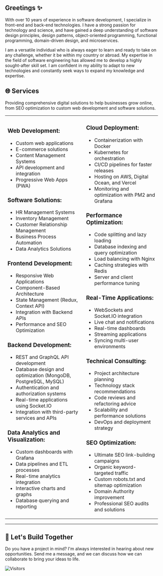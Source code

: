 ## Greetings ✨

With over 10 years of experience in software development, I specialize in front-end and back-end technologies. I have a strong passion for technology and science, and have gained a deep understanding of software design principles, design patterns, object-oriented programming, functional programming, domain-driven design, and microservices. 

I am a versatile individual who is always eager to learn and ready to take on any challenge, whether it be within my country or abroad. My expertise in the field of software engineering has allowed me to develop a highly sought-after skill set. I am confident in my ability to adapt to new technologies and constantly seek ways to expand my knowledge and expertise.

## 🌐 Services

Providing comprehensive digital solutions to help businesses grow online, from SEO optimization to custom web development and software solutions.

<table>
  <tr>
    <td>

### Web Development:
- Custom web applications
- E-commerce solutions
- Content Management Systems
- API development and integration
- Progressive Web Apps (PWA)

### Software Solutions:
- HR Management Systems
- Inventory Management
- Customer Relationship Management
- Business Process Automation
- Data Analytics Solutions

### Frontend Development:
- Responsive Web Applications
- Component-Based Architecture
- State Management (Redux, Context API)
- Integration with Backend APIs
- Performance and SEO Optimization

### Backend Development:
- REST and GraphQL API development
- Database design and optimization (MongoDB, PostgreSQL, MySQL)
- Authentication and authorization systems
- Real-time applications using Socket.IO
- Integration with third-party services and APIs

### Data Analytics and Visualization:
- Custom dashboards with Grafana
- Data pipelines and ETL processes
- Real-time analytics integration
- Interactive charts and graphs
- Database querying and reporting

</td>
    <td>

### Cloud Deployment:
- Containerization with Docker
- Kubernetes for orchestration
- CI/CD pipelines for faster releases
- Hosting on AWS, Digital Ocean, and Vercel
- Monitoring and optimization with PM2 and Grafana

### Performance Optimization:
- Code splitting and lazy loading
- Database indexing and query optimization
- Load balancing with Nginx
- Caching strategies with Redis
- Server and client performance tuning

### Real-Time Applications:
- WebSockets and Socket.IO integration
- Live chat and notifications
- Real-time dashboards
- Streaming applications
- Syncing multi-user environments

### Technical Consulting:
- Project architecture planning
- Technology stack recommendations
- Code reviews and refactoring advice
- Scalability and performance solutions
- DevOps and deployment strategy

### SEO Optimization:
- Ultimate SEO link-building campaigns
- Organic keyword-targeted traffic
- Custom robots.txt and sitemap optimization
- Domain Authority improvement
- Professional SEO audits and solutions

</td>
  </tr>
</table>

---

## 🔗 Let's Build Together

Do you have a project in mind? I'm always interested in hearing about new opportunities. Send me a message, and we can discuss how we can collaborate to bring your ideas to life.


![Visitors](https://komarev.com/ghpvc/?username=aaronvdev&label=Visitors&color=0e75b6&style=flat)
